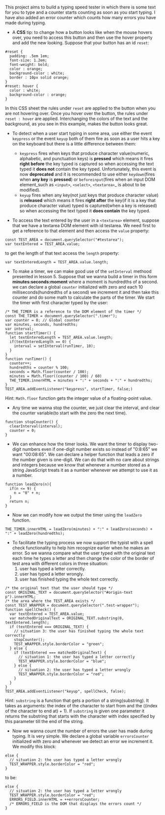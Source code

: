 This project aims to build a typing speed tester in which there is some text for you to type and a counter starts counting as soon as you start typing. I have also added an error counter which counts how many errors you have made during typing.

* A **CSS** tip: to change how a button looks like when the mouse hovers over, you need to access this button and then use the hover property and add the new looking. Suppose that your button has an id `reset`:
```
#reset {
  padding: .5em 1em;
  font-size: 1.2em;
  font-weight: bold;
  color : orange;
  background-color : white;
  border : 10px solid orange;
}
#reset: hover {
  color : white;
  background-color : orange;
}
```
In this CSS sheet the rules under `reset` are applied to the button when you are not hovering over. Once you hover over the button, the rules under `reset : hover` are applied. Interchanging the colors of the text and the background, as you see in this example, makes the button looks great.

* To detect when a user start typing in some area, use either the event `keypress` or the event `keyup` both of them fire as soon as a user hits a key on the keyboard but there is a little difference between them:
    * `keypress` fires when keys that produce character value(numeric, alphabetic, and punctuation keys) is **pressed** which means it fires **right before** the key typed is captured so when accessing the text typed it **does not** contain the key typed. Unfortunately, this event is now **deprecated** and it is recommended to use either `keydown`(fires when **any key** is **pressed**) or `beforeinput`(fires when an input DOM element_such as `<input>`, `<select>`, `<textarea>`_ is about to be modified).
    * `keyup` fires when any key(not just keys that produce character value) is **released** which means it fires **right after** the key(if it is a key that produce character value) typed is captured(when a key is released) so when accessing the text typed it **does  contain** the key typed.

* To access the text entered by the user in a `<textarea>` element, suppose that we have a textarea DOM element with id testarea. We need first to get a reference to that element and then access the `value` property:
```
const TEST_AREA = document.querySelector("#testarea");
var textEntered = TEST_AREA.value;
```
to get the length of that text access the `length` property:
```
var textEnteredLength = TEST_AREA.value.length;
```

* To make a timer, we can make good use of the `setInterval` methood presented in lesson 5. Suppose that we wanna build a timer in this form **minutes:seconds:moment** where a moment is hundredths of a second. we can declare a global `counter` initialized with zero and each 10 milliseconds(hundredths of a second) we increment it and then take this counter and do some math to calculate the parts of the timer. We start the timer with first character typed by the user:
```
/* THE_TIMER is a reference to the DOM element of the timer */
const THE_TIMER = document.querySelector(".timer");
var counter = 0; // Global counter
var minutes, seconds, hundredths;
var interval;
function startTimer() {
  let textEnteredLength = TEST_AREA.value.length;
  if(textEnteredLength == 0) {
    interval = setInterval(runTimer, 10);
  }
}
function runTimer() {
  counter++;
  hundredths = counter % 100;
  seconds = Math.floor(counter / 100);
  minutes = Math.floor((counter / 100) / 60)
  THE_TIMER.innerHTML = minutes + ":" + seconds + ":" + hundredths;
}
TEST_AREA.addEventListener("keypress", startTimer, false;)
```
Hint: `Math.floor` function gets the integer value of a floating-point value.
* Any time we wanna stop the counter, we just clear the interval, and clear the counter variable(to start with the zero the next time).
```
function stopCounter() {
  clearInterval(interval);
  counter = 0;
}
```  

* We can enhance how the timer looks. We want the timer to display two-digit numbers even if one-digit number exists so instead of "0:8:65" we want "00:08:65". We can declare a helper function that leads a zero if the number given is one-digit. We can do that with no care about strings and integers because we know that whenever a number stored as a string JavaScript treats it as a number whenever we attempt to use it as a number.
```
function leadZero(n){
  if(n <= 9) {
    n = "0" + n;
  }
  return n;
}
```
* Now we can modify how we output the timer using the `leadZero` function.
```
THE_TIMER.innerHTML = leadZero(minutes) + ":" + leadZero(seconds) + ":" + leadZero(hundredths);
```

* To facilitate the typing process we now support the typist with a spell check functionality to help him recognize earlier when he makes an error. So we wanna compare what the user typed with the original text each time he types a letter and then change the color of the border of test area with different colors in three situation:
    1. user has typed a letter correctly.
    2. user has typed a letter wrongly.
    3. user has finished typing the whole text correctly.
```
/* the original text that the user should type */
const ORIGINAL_TEXT = document.querySelector("#origin-text p").innerHTML;
/* the area where the TEST_AREA exists */
const TEST_WRAPPER = document.querySelector(".test-wrapper");
function spellCheck() {
  var textEntered = TEST_AREA.value;
  var matchedOriginalText = ORIGINAL_TEXT.substring(0, textEntered.length);
  if (textEntered === ORIGINAL_TEXT) {
    // situation 3: the user has finished typing the whole text correctly
    stopCounter();
    TEST_WRAPPER.style.borderColor = "green";
  } else {
    if (textEntered === matchedOriginalText) {
      // situation 1: the user has typed a letter correctly
      TEST_WRAPPER.style.borderColor = "blue";
    } else {
      // situation 2: the user has typed a letter wrongly
      TEST_WRAPPER.style.borderColor = "red";
    }
  }
}
TEST_AREA.addEventListener("keyup", spellCheck, false);
```   
Hint: `substring` is a function that gets a portion of a string(substring). It takes as arguments: the index of the character to start from and the ((index of the character to end at) + 1). If `substring` is given one parameter it returns the substring that starts with the character with index specified by this parameter till the end of the string. 

* Now we wanna count the number of errors the user has made during typing. It is very simple. We declare a global variable `errorsCounter` initialized with zero and whenever we detect an error we increment it. We modify this block:
```
else {
  // situation 2: the user has typed a letter wrongly
  TEST_WRAPPER.style.borderColor = "red";
}
```
to be:
```
else {
  // situation 2: the user has typed a letter wrongly
  TEST_WRAPPER.style.borderColor = "red";
  ERRORS_FIELD.innerHTML = ++errorsCounter;
  /* ERRORS_FIELD is the DOM that displays the errors count */
}
```  
